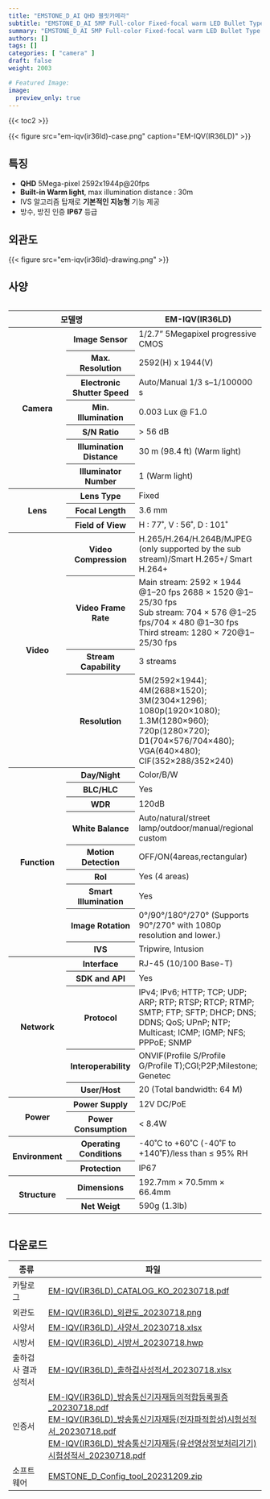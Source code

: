 ```yaml
---
title: "EMSTONE_D_AI QHD 블릿카메라"
subtitle: "EMSTONE_D_AI 5MP Full-color Fixed-focal warm LED Bullet Type Camera"
summary: "EMSTONE_D_AI 5MP Full-color Fixed-focal warm LED Bullet Type Camera"
authors: []
tags: []
categories: [ "camera" ]
draft: false
weight: 2003

# Featured Image:
image:
  preview_only: true
---
```


{{< toc2 >}}

<div class="container">
<div class="row justify-content-center align-items-center">
<div class="col-sm-6">

{{< figure src="em-iqv(ir36ld)-case.png" caption="EM-IQV(IR36LD)" >}}

</div>
</div>
</div>

<div class="container">
<div class="row justify-content-center">
<div class="col-sm-6 pl-0">

## 특징

- **QHD** 5Mega-pixel 2592x1944p@20fps
- **Built-in Warm light**, max illumination distance : 30m
- IVS 알고리즘 탑재로 **기본적인 지능형** 기능 제공
- 방수, 방진 인증 **IP67** 등급


</div>
<div class="col-sm-6 pl-0">

## 외관도

{{< figure src="em-iqv(ir36ld)-drawing.png" >}}

</div>
</div>
</div>

## 사양

<div style="overflow-x: auto">
<table class="spec">
<thead>
<tr>
<th colspan="2">모델명</th>
<th>EM-IQV(IR36LD)</th>
</tr>
</thead>
<tbody>
<tr>
<th rowspan="7">Camera</th>
<th>Image Sensor</th>
<td>1/2.7” 5Megapixel progressive CMOS</td>
</tr>
<tr>
<th>Max. Resolution</th>
<td>2592(H) x 1944(V)</td>
</tr>
<tr>
<th>Electronic Shutter Speed</th>
<td>Auto/Manual 1/3 s–1/100000 s</td>
</tr>
<tr>
<th>Min. Illumination</th>
<td>0.003 Lux @ F1.0</td>
</tr>
<tr>
<th>S/N Ratio</th>
<td>> 56 dB</td>
</tr>
<tr>
<th>Illumination Distance</th>
<td>30 m (98.4 ft) (Warm light)</td>
</tr>
<tr>
<th>Illuminator Number</th>
<td>1 (Warm light)</td>
</tr>
<tr>
<th rowspan="3">Lens</th>
<th>Lens Type</th>
<td>Fixed</td>
</tr>
<tr>
<th>Focal Length</th>
<td>3.6 mm</td>
</tr>
<tr>
<th>Field of View</th>
<td>H : 77˚, V : 56˚, D : 101˚</td>
</tr>
<tr>
<th rowspan="4">Video</th>
<th>Video Compression</th>
<td>H.265/H.264/H.264B/MJPEG (only supported by the sub stream)/Smart H.265+/ Smart H.264+</td>
</tr>
<tr>
<th>Video Frame Rate</th>
<td>Main stream: 2592 × 1944 @1–20 fps 2688 × 1520 @1–25/30 fps<br>Sub stream: 704 × 576 @1–25 fps/704 × 480 @1–30 fps<br>Third stream: 1280 × 720@1–25/30 fps</td>
</tr>
<tr>
<th>Stream Capability</th>
<td>3 streams</td>
</tr>
<tr>
<th>Resolution</th>
<td>5M(2592×1944); 4M(2688×1520); 3M(2304×1296); 1080p(1920×1080); 1.3M(1280×960); 720p(1280×720); D1(704×576/704×480); VGA(640×480); CIF(352×288/352×240)</td>
</tr>
<th rowspan="9">Function</th>
<th>Day/Night</th>
<td>Color/B/W</td>
</tr>
<tr>
<th>BLC/HLC</th>
<td>Yes</td>
</tr>
<tr>
<th>WDR</th>
<td>120dB</td>
</tr>
<tr>
<th>White Balance</th>
<td>Auto/natural/street lamp/outdoor/manual/regional custom</td>
</tr>
<tr>
<th>Motion Detection</th>
<td>OFF/ON(4areas,rectangular)</td>
</tr>
<tr>
<th>RoI</th>
<td>Yes (4 areas)</td>
</tr>
<tr>
<th>Smart Illumination</th>
<td>Yes</td>
</tr>
<tr>
<th>Image Rotation</th>
<td>0°/90°/180°/270° (Supports 90°/270° with 1080p resolution and lower.)</td>
</tr>
<tr>
<th>IVS</th>
<td>Tripwire, Intusion</td>
</tr>
<th rowspan="5">Network</th>
<th>Interface</th>
<td>RJ-45 (10/100 Base-T)</td>
</tr>
<tr>
<th>SDK and API</th>
<td>Yes</td>
</tr>
<tr>
<th>Protocol</th>
<td>IPv4; IPv6; HTTP; TCP; UDP; ARP; RTP; RTSP; RTCP; RTMP; SMTP; FTP; SFTP; DHCP; DNS; DDNS; QoS; UPnP; NTP; Multicast; ICMP; IGMP; NFS; PPPoE; SNMP</td>
</tr>
<tr>
<th>Interoperability</th>
<td>ONVIF(Profile S/Profile G/Profile T);CGI;P2P;Milestone; Genetec</td>
</tr>
<tr>
<th>User/Host</th>
<td>20 (Total bandwidth: 64 M)</td>
</tr>
<th rowspan="2">Power</th>
<th>Power Supply</th>
<td>12V DC/PoE</td>
</tr>
<tr>
<th>Power Consumption</th>
<td>< 8.4W</td>
</tr>
<th rowspan="2">Environment</th>
<th>Operating Conditions</th>
<td>-40˚C to +60˚C (-40˚F to +140˚F)/less than ≤ 95% RH</td>
</tr>
<tr>
<th>Protection</th>
<td>IP67</td>
</tr>
<th rowspan="2">Structure</th>
<th>Dimensions</th>
<td>192.7mm × 70.5mm × 66.4mm</td>
</tr>
<tr>
<th>Net Weigt</th>
<td>590g (1.3lb)</td>
</tr>
</tbody>
</table>
</div>

## 다운로드

종류 | 파일
---- | ----
카탈로그 | [EM-IQV(IR36LD)_CATALOG_KO_20230718.pdf](https://www.emstone.com/data/sales/ko/EM-IQV(IR36LD)_CATALOG_KO_20230718.pdf)
외관도 | [EM-IQV(IR36LD)_외관도_20230718.png](https://www.emstone.com/data/sales/ko/EM-IQV(IR36LD)_외관도_20230718.png)
사양서 | [EM-IQV(IR36LD)_사양서_20230718.xlsx](https://www.emstone.com/data/sales/ko/EM-IQV(IR36LD)_사양서_20230718.xlsx)
시방서 | [EM-IQV(IR36LD)_시방서_20230718.hwp](https://www.emstone.com/data/sales/ko/EM-IQV(IR36LD)_시방서_20230718.hwp)
출하검사 결과 성적서 | [EM-IQV(IR36LD)_출하검사성적서_20230718.xlsx](https://www.emstone.com/data/sales/ko/EM-IQV(IR36LD)_출하검사성적서_20230718.xlsx)
인증서 | [EM-IQV(IR36LD)_방송통신기자재등의적합등록필증_20230718.pdf](https://www.emstone.com/data/sales/ko/EM-IQV(IR36LD)_방송통신기자재등의적합등록필증_20230718.pdf)<br>[EM-IQV(IR36LD)_방송통신기자재등(전자파적합성)시험성적서_20230718.pdf](https://www.emstone.com/data/sales/ko/EM-IQV(IR36LD)_방송통신기자재등(전자파적합성)시험성적서_20230718.pdf)<br>[EM-IQV(IR36LD)_방송통신기자재등(유선영상정보처리기기)시험성적서_20230718.pdf](https://www.emstone.com/data/sales/ko/EM-IQV(IR36LD)_방송통신기자재등(유선영상정보처리기기)시험성적서_20230718.pdf)
소프트웨어 | [EMSTONE_D_Config_tool_20231209.zip](https://www.emstone.com/data/sales/ko/EMSTONE_D_Config_tool_20231209.zip)
